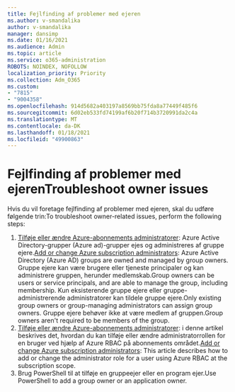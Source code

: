 ```yaml
---
title: Fejlfinding af problemer med ejeren
ms.author: v-smandalika
author: v-smandalika
manager: dansimp
ms.date: 01/16/2021
ms.audience: Admin
ms.topic: article
ms.service: o365-administration
ROBOTS: NOINDEX, NOFOLLOW
localization_priority: Priority
ms.collection: Adm_O365
ms.custom:
- "7815"
- "9004358"
ms.openlocfilehash: 914d5682a403197a8569bb75fda8a77449f485f6
ms.sourcegitcommit: 6d02eb533fd74199af6b20f714b3720991da2c4a
ms.translationtype: MT
ms.contentlocale: da-DK
ms.lasthandoff: 01/18/2021
ms.locfileid: "49900863"
---
```

# <a name="troubleshoot-owner-issues"></a><span data-ttu-id="b4dec-102">Fejlfinding af problemer med ejeren</span><span class="sxs-lookup"><span data-stu-id="b4dec-102">Troubleshoot owner issues</span></span>

<span data-ttu-id="b4dec-103">Hvis du vil foretage fejlfinding af problemer med ejeren, skal du udføre følgende trin:</span><span class="sxs-lookup"><span data-stu-id="b4dec-103">To troubleshoot owner-related issues, perform the following steps:</span></span>

1. <span data-ttu-id="b4dec-104">[Tilføje eller ændre Azure-abonnements administratorer](https://docs.microsoft.com/azure/active-directory/fundamentals/active-directory-accessmanagement-managing-group-owners): Azure Active Directory-grupper (Azure ad)-grupper ejes og administreres af gruppe ejere.</span><span class="sxs-lookup"><span data-stu-id="b4dec-104">[Add or change Azure subscription administrators](https://docs.microsoft.com/azure/active-directory/fundamentals/active-directory-accessmanagement-managing-group-owners): Azure Active Directory (Azure AD) groups are owned and managed by group owners.</span></span> <span data-ttu-id="b4dec-105">Gruppe ejere kan være brugere eller tjeneste principaler og kan administrere gruppen, herunder medlemskab.</span><span class="sxs-lookup"><span data-stu-id="b4dec-105">Group owners can be users or service principals, and are able to manage the group, including membership.</span></span> <span data-ttu-id="b4dec-106">Kun eksisterende gruppe ejere eller gruppe-administrerende administratorer kan tildele gruppe ejere.</span><span class="sxs-lookup"><span data-stu-id="b4dec-106">Only existing group owners or group-managing administrators can assign group owners.</span></span> <span data-ttu-id="b4dec-107">Gruppe ejere behøver ikke at være medlem af gruppen.</span><span class="sxs-lookup"><span data-stu-id="b4dec-107">Group owners aren't required to be members of the group.</span></span>
2. <span data-ttu-id="b4dec-108">[Tilføje eller ændre Azure-abonnements administratorer](https://docs.microsoft.com/azure/cost-management-billing/manage/add-change-subscription-administrator): i denne artikel beskrives det, hvordan du kan tilføje eller ændre administratorrollen for en bruger ved hjælp af Azure RBAC på abonnements området.</span><span class="sxs-lookup"><span data-stu-id="b4dec-108">[Add or change Azure subscription administrators](https://docs.microsoft.com/azure/cost-management-billing/manage/add-change-subscription-administrator): This article describes how to add or change the administrator role for a user using Azure RBAC at the subscription scope.</span></span>
3. <span data-ttu-id="b4dec-109">Brug PowerShell til at tilføje en gruppeejer eller en program ejer.</span><span class="sxs-lookup"><span data-stu-id="b4dec-109">Use PowerShell to add a group owner or an application owner.</span></span>
